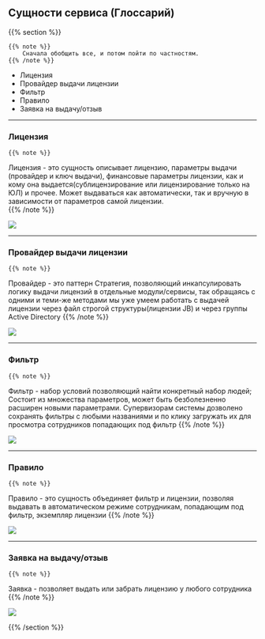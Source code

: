 ## Сущности сервиса (Глоссарий)

{{% section %}}

    {{% note %}}
        Сначала обобщить все, и потом пойти по частностям. 
    {{% /note %}}

- Лицензия
- Провайдер выдачи лицензии 
- Фильтр
- Правило
- Заявка на выдачу/отзыв

---

### Лицензия

    {{% note %}}
Лицензия - это сущность описывает лицензию, параметры выдачи (провайдер и ключ выдачи), финансовые параметры лицензии, как и кому она выдается(сублицензирование или лицензирование только на ЮЛ) и прочее. Может выдаваться как автоматически, так и вручную в зависимости от параметров самой лицензии.   
    {{% /note %}}

![](/images/license.png)

---

### Провайдер выдачи лицензии

    {{% note %}}
Провайдер - это паттерн Стратегия, позволяющий инкапсулировать логику выдачи лицензий в отдельные модули/сервисы, так обращаясь с одними и теми-же методами мы уже умеем работать с выдачей лицензии через файл строгой структуры(лицензии JB) и через группы Active Directory
    {{% /note %}}

![](/images/provider.png)

---

### Фильтр

    {{% note %}}
Фильтр - набор условий позволяющий найти конкретный набор людей; Состоит из множества параметров, может быть безболезненно расширен новыми параметрами. Супервизорам системы дозволено сохранять фильтры с любыми названиями и по клику загружать их для просмотра сотрудников попадающих под фильтр 
    {{% /note %}}

![](/images/filters.png)

---

### Правило

    {{% note %}}
Правило - это сущность объединяет фильтр и лицензии, позволяя выдавать в автоматическом режиме сотрудникам, попадающим под фильтр, экземпляр лицензии 
    {{% /note %}}

![](/images/rules.png)

---

### Заявка на выдачу/отзыв

    {{% note %}}
Заявка - позволяет выдать или забрать лицензию у любого сотрудника 
    {{% /note %}}

![](/images/requests.png)


{{% /section %}}